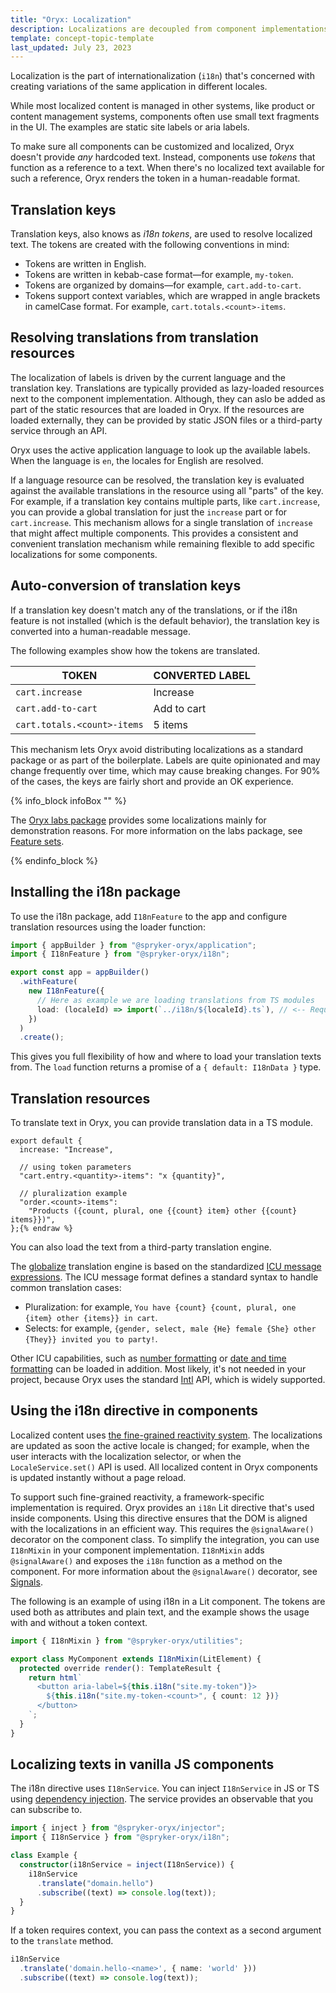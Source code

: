 ```yaml
---
title: "Oryx: Localization"
description: Localizations are decoupled from component implementations
template: concept-topic-template
last_updated: July 23, 2023
---
```


Localization is the part of internationalization (`i18n`) that's concerned with creating variations of the same application in different locales.

While most localized content is managed in other systems, like product or content management systems, components often use small text fragments in the UI. The examples are static site labels or aria labels.

To make sure all components can be customized and localized, Oryx doesn't provide _any_ hardcoded text. Instead, components use _tokens_ that function as a reference to a text. When there's no localized text available for such a reference, Oryx renders the token in a human-readable format.

## Translation keys

Translation keys, also knows as _i18n tokens_, are used to resolve localized text. The tokens are created with the following conventions in mind:

- Tokens are written in English.
- Tokens are written in kebab-case format—for example, `my-token`.
- Tokens are organized by domains—for example, `cart.add-to-cart`.
- Tokens support context variables, which are wrapped in angle brackets in camelCase format. For example, `cart.totals.<count>-items`.

## Resolving translations from translation resources

The localization of labels is driven by the current language and the translation key. Translations are typically provided as lazy-loaded resources next to the component implementation. Although, they can aslo be added as part of the static resources that are loaded in Oryx. If the resources are loaded externally, they can be provided by static JSON files or a third-party service through an API.

Oryx uses the active application language to look up the available labels. When the language is `en`, the locales for English are resolved.

If a language resource can be resolved, the translation key is evaluated against the available translations in the resource using all "parts" of the key. For example, if a translation key contains multiple parts, like `cart.increase`, you can provide a global translation for just the `increase` part or for `cart.increase`. This mechanism allows for a single translation of `increase` that might affect multiple components. This provides a consistent and convenient translation mechanism while remaining flexible to add specific localizations for some components.

## Auto-conversion of translation keys

If a translation key doesn't match any of the translations, or if the i18n feature is not installed (which is the default behavior), the translation key is converted into a human-readable message.

The following examples show how the tokens are translated.

| TOKEN                       | CONVERTED LABEL |
| --------------------------- | --------------- |
| `cart.increase`             | Increase        |
| `cart.add-to-cart`          | Add to cart     |
| `cart.totals.<count>-items` | 5 items         |

This mechanism lets Oryx avoid distributing localizations as a standard package or as part of the boilerplate. Labels are quite opinionated and may change frequently over time, which may cause breaking changes. For 90% of the cases, the keys are fairly short and provide an OK experience.

{% info_block infoBox "" %}

The [Oryx labs package](https://www.npmjs.com/package/@spryker-oryx/labs) provides some localizations mainly for demonstration reasons. For more information on the labs package, see [Feature sets](/docs/scos/dev/front-end-development/{{page.version}}/oryx/feature-sets.html).

{% endinfo_block %}



## Installing the i18n package

To use the i18n package, add `I18nFeature` to the app and configure translation resources using the loader function:

```ts
import { appBuilder } from "@spryker-oryx/application";
import { I18nFeature } from "@spryker-oryx/i18n";

export const app = appBuilder()
  .withFeature(
    new I18nFeature({
      // Here as example we are loading translations from TS modules
      load: (localeId) => import(`../i18n/${localeId}.ts`), // <-- Required part
    })
  )
  .create();
```

This gives you full flexibility of how and where to load your translation texts from. The `load` function returns a promise of a `{ default: I18nData }` type.

## Translation resources

To translate text in Oryx, you can provide translation data in a TS module.

```ts{% raw %}
export default {
  increase: "Increase",

  // using token parameters
  "cart.entry.<quantity>-items": "x {quantity}",

  // pluralization example
  "order.<count>-items":
    "Products ({count, plural, one {{count} item} other {{count} items}})",
};{% endraw %}
```

You can also load the text from a third-party translation engine.

The [globalize](https://www.npmjs.com/package/globalize) translation engine is based on the standardized [ICU message expressions](https://unicode-org.github.io/icu/userguide/format_parse/messages/). The ICU message format defines a standard syntax to handle common translation cases:

- Pluralization: for example, `You have {count} {count, plural, one {item} other {items}} in cart`.
- Selects: for example, `{gender, select, male {He} female {She} other {They}} invited you to party!`.

Other ICU capabilities, such as [number formatting](https://unicode-org.github.io/icu/userguide/format_parse/numbers/) or [date and time formatting](https://unicode-org.github.io/icu/userguide/format_parse/datetime/) can be loaded in addition. Most likely, it's not needed in your project, because Oryx uses the standard [Intl](https://developer.mozilla.org/en-US/docs/Web/JavaScript/Reference/Global_Objects/Intl) API, which is widely supported.

## Using the i18n directive in components

Localized content uses [the fine-grained reactivity system](/docs/scos/dev/front-end-development/{{page.version}}/oryx/reactivity/reactivity.html). The localizations are updated as soon the active locale is changed; for example, when the user interacts with the localization selector, or when the `LocaleService.set()` API is used. All localized content in Oryx components is updated instantly without a page reload.

To support such fine-grained reactivity, a framework-specific implementation is required. Oryx provides an `i18n` Lit directive that's used inside components. Using this directive ensures that the DOM is aligned with the localizations in an efficient way. This requires the `@signalAware()` decorator on the component class. To simplify the integration, you can use `I18nMixin` in your component implementation. `I18nMixin` adds `@signalAware()` and exposes the `i18n` function as a method on the component. For more information about the `@signalAware()` decorator, see [Signals](/docs/scos/dev/front-end-development/{{page.version}}/oryx/reactivity/signals.html).

The following is an example of using i18n in a Lit component. The tokens are used both as attributes and plain text, and the example shows the usage with and without a token context.

```ts
import { I18nMixin } from "@spryker-oryx/utilities";

export class MyComponent extends I18nMixin(LitElement) {
  protected override render(): TemplateResult {
    return html`
      <button aria-label=${this.i18n("site.my-token")}>
        ${this.i18n("site.my-token-<count>", { count: 12 })}
      </button>
    `;
  }
}
```

## Localizing texts in vanilla JS components

The i18n directive uses `I18nService`. You can inject `I18nService` in JS or TS using [dependency injection](/docs/scos/dev/front-end-development/{{page.version}}/oryx/dependency-injection/dependency-injection.html). The service provides an observable that you can subscribe to.

```ts
import { inject } from "@spryker-oryx/injector";
import { I18nService } from "@spryker-oryx/i18n";

class Example {
  constructor(i18nService = inject(I18nService)) {
    i18nService
      .translate("domain.hello")
      .subscribe((text) => console.log(text));
  }
}
```

If a token requires context, you can pass the context as a second argument to the `translate` method.

```ts
i18nService
  .translate('domain.hello-<name>', { name: 'world' }))
  .subscribe((text) => console.log(text));
```
